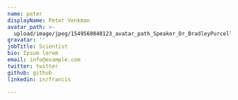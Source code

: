 ```yaml
---
name: peter
displayName: Peter Venkman
avatar_path: >-
  upload/image/jpeg/1549560840123_avatar_path_Speaker_Dr_BradleyPurcell_Thumbnail.jpg
gravatar: ''
jobTitle: Scientist
bio: Ipsum lorem
email: info@example.com
twitter: twitter
github: github
linkedin: in/francis

---
```



